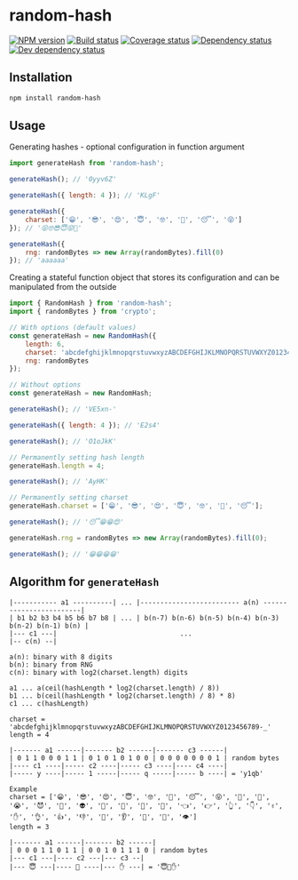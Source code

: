 # random-hash
[![NPM version][npm-image]][npm-url]
[![Build status][travis-image]][travis-url]
[![Coverage status][coveralls-image]][coveralls-url]
[![Dependency status][david-dm-image]][david-dm-url]
[![Dev dependency status][david-dm-dev-image]][david-dm-dev-url]

## Installation
```bash
npm install random-hash
```

## Usage
Generating hashes - optional configuration in function argument
```js
import generateHash from 'random-hash';

generateHash(); // '0yyv6Z'

generateHash({ length: 4 }); // 'KLgF'

generateHash({
    charset: ['😁', '😎', '😍', '😇', '🤓', '🤔', '😴', '😝']
}); // '😝🤓😎😇😝🤔'

generateHash({
    rng: randomBytes => new Array(randomBytes).fill(0)
}); // 'aaaaaa'
```

Creating a stateful function object that stores its configuration and can be manipulated from the outside
```js
import { RandomHash } from 'random-hash';
import { randomBytes } from 'crypto';

// With options (default values)
const generateHash = new RandomHash({
    length: 6,
    charset: 'abcdefghijklmnopqrstuvwxyzABCDEFGHIJKLMNOPQRSTUVWXYZ0123456789-_',
    rng: randomBytes
});

// Without options
const generateHash = new RandomHash;

generateHash(); // 'VE5xn-'

generateHash({ length: 4 }); // 'E2s4'

generateHash(); // 'O1oJkK'

// Permanently setting hash length
generateHash.length = 4;

generateHash(); // 'AyHK'

// Permanently setting charset
generateHash.charset = ['😁', '😎', '😍', '😇', '🤓', '🤔', '😴'];

generateHash(); // '😴😁😁😍'

generateHash.rng = randomBytes => new Array(randomBytes).fill(0);

generateHash(); // '😁😁😁😁'
```
## Algorithm for `generateHash`
```
|----------- a1 ----------| ... |------------------------- a(n) ------------------------|
| b1 b2 b3 b4 b5 b6 b7 b8 | ... | b(n-7) b(n-6) b(n-5) b(n-4) b(n-3) b(n-2) b(n-1) b(n) |
|--- c1 ---|                               ...                               |-- c(n) --|

a(n): binary with 8 digits
b(n): binary from RNG
c(n): binary with log2(charset.length) digits

a1 ... a(ceil(hashLength * log2(charset.length) / 8))
b1 ... b(ceil(hashLength * log2(charset.length) / 8) * 8)
c1 ... c(hashLength)
```

```
charset = 'abcdefghijklmnopqrstuvwxyzABCDEFGHIJKLMNOPQRSTUVWXYZ0123456789-_'
length = 4

|------- a1 ------|------- b2 ------|------- c3 ------|
| 0 1 1 0 0 0 1 1 | 0 1 0 1 0 1 0 0 | 0 0 0 0 0 0 0 1 | random bytes
|---- c1 ----|----- c2 ----|----- c3 ----|---- c4 ----|
|----- y ----|----- 1 -----|----- q -----|----- b ----| = 'y1qb'
```

```
Example
charset = ['😁', '😎', '😍', '😇', '🤓', '🤔', '😴', '😝', '🤑', '🤒', '😭', '😈', '👻', '👽', '🤖', '💩', '🎅', '💪', '👈', '👉', '👆', '👇', '✌', '✋', '👌', '👍', '👎', '👐', '👂', '👃', '👣', '👁']
length = 3

|------- a1 ------|------- b2 ------|
| 0 0 0 1 1 0 1 1 | 0 0 1 0 1 1 1 0 | random bytes
|--- c1 ---|---- c2 ---|--- c3 --|
|--- 😇 ---|---- 👻 ----|--- ✋ ---| = '😇👻✋'
```

[npm-url]: https://npmjs.org/package/random-hash
[npm-image]: https://badge.fury.io/js/random-hash.svg
[travis-url]: https://travis-ci.org/PabloSichert/random-hash
[travis-image]: http://img.shields.io/travis/PabloSichert/random-hash.svg
[coveralls-url]:https://coveralls.io/r/PabloSichert/random-hash
[coveralls-image]:https://coveralls.io/repos/PabloSichert/random-hash/badge.svg
[david-dm-url]:https://david-dm.org/PabloSichert/random-hash
[david-dm-image]:https://david-dm.org/PabloSichert/random-hash.svg
[david-dm-dev-url]:https://david-dm.org/PabloSichert/random-hash#info=devDependencies
[david-dm-dev-image]:https://david-dm.org/PabloSichert/random-hash/dev-status.svg
